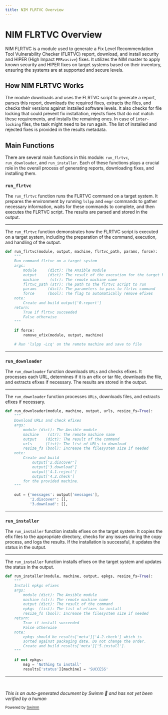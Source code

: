 ```yaml
---
title: NIM FLRTVC Overview
---
```

# NIM FLRTVC Overview

NIM FLRTVC is a module used to generate a Fix Level Recommendation Tool Vulnerability Checker (FLRTVC) report, download, and install security and HIPER (High Impact <SwmToken path="plugins/modules/nim_flrtvc.py" pos="21:27:27" line-data="- Use the NIM master to apply known security and HIPER (High Impact PERvasive) fixes on target">`PERvasive`</SwmToken>) fixes. It utilizes the NIM master to apply known security and HIPER fixes on target systems based on their inventory, ensuring the systems are at supported and secure levels.

## How NIM FLRTVC Works

The module downloads and uses the FLRTVC script to generate a report, parses this report, downloads the required fixes, extracts the files, and checks their versions against installed software levels. It also checks for file locking that could prevent fix installation, rejects fixes that do not match these requirements, and installs the remaining ones. In case of <SwmToken path="plugins/modules/nim_flrtvc.py" pos="27:8:10" line-data="- In case of inter-locking file(s) you might want run against the task.">`inter-locking`</SwmToken> files, the task might need to be run again. The list of installed and rejected fixes is provided in the results metadata.

## Main Functions

There are several main functions in this module: <SwmToken path="plugins/modules/nim_flrtvc.py" pos="1008:2:2" line-data="def run_flrtvc(module, output, machine, flrtvc_path, params, force):">`run_flrtvc`</SwmToken>, <SwmToken path="plugins/modules/nim_flrtvc.py" pos="1122:2:2" line-data="def run_downloader(module, machine, output, urls, resize_fs=True):">`run_downloader`</SwmToken>, and <SwmToken path="plugins/modules/nim_flrtvc.py" pos="1231:2:2" line-data="def run_installer(module, machine, output, epkgs, resize_fs=True):">`run_installer`</SwmToken>. Each of these functions plays a crucial role in the overall process of generating reports, downloading fixes, and installing them.

### <SwmToken path="plugins/modules/nim_flrtvc.py" pos="1008:2:2" line-data="def run_flrtvc(module, output, machine, flrtvc_path, params, force):">`run_flrtvc`</SwmToken>

The <SwmToken path="plugins/modules/nim_flrtvc.py" pos="1008:2:2" line-data="def run_flrtvc(module, output, machine, flrtvc_path, params, force):">`run_flrtvc`</SwmToken> function runs the FLRTVC command on a target system. It prepares the environment by running <SwmToken path="plugins/modules/nim_flrtvc.py" pos="1028:6:6" line-data="    # Run &#39;lslpp -Lcq&#39; on the remote machine and save to file">`lslpp`</SwmToken> and <SwmToken path="plugins/modules/nim_flrtvc.py" pos="527:15:15" line-data="            r&#39; for i in `/usr/sbin/emgr -P |/usr/bin/tail -n +4 |/usr/bin/awk \&#39;{print \$NF}\&#39;`;&#39;">`emgr`</SwmToken> commands to gather necessary information, waits for these commands to complete, and then executes the FLRTVC script. The results are parsed and stored in the output.

<SwmSnippet path="/plugins/modules/nim_flrtvc.py" line="1008">

---

The <SwmToken path="plugins/modules/nim_flrtvc.py" pos="1008:2:2" line-data="def run_flrtvc(module, output, machine, flrtvc_path, params, force):">`run_flrtvc`</SwmToken> function demonstrates how the FLRTVC script is executed on a target system, including the preparation of the command, execution, and handling of the output.

```python
def run_flrtvc(module, output, machine, flrtvc_path, params, force):
    """
    Run command flrtvc on a target system
    args:
        module     (dict): The Ansible module
        output     (dict): The result of the execution for the target host
        machine     (str): The remote machine name
        flrtvc_path (str): The path to the flrtvc script to run
        params     (dict): The parameters to pass to flrtvc command
        force      (bool): The flag to automatically remove efixes
    note:
        Create and build output['0.report']
    return:
        True if flrtvc succeeded
        False otherwise
    """

    if force:
        remove_efix(module, output, machine)

    # Run 'lslpp -Lcq' on the remote machine and save to file
```

---

</SwmSnippet>

### <SwmToken path="plugins/modules/nim_flrtvc.py" pos="1122:2:2" line-data="def run_downloader(module, machine, output, urls, resize_fs=True):">`run_downloader`</SwmToken>

The <SwmToken path="plugins/modules/nim_flrtvc.py" pos="1122:2:2" line-data="def run_downloader(module, machine, output, urls, resize_fs=True):">`run_downloader`</SwmToken> function downloads <SwmToken path="plugins/modules/nim_flrtvc.py" pos="1124:3:3" line-data="    Download URLs and check efixes">`URLs`</SwmToken> and checks efixes. It processes each URL, determines if it is an efix or tar file, downloads the file, and extracts efixes if necessary. The results are stored in the output.

<SwmSnippet path="/plugins/modules/nim_flrtvc.py" line="1122">

---

The <SwmToken path="plugins/modules/nim_flrtvc.py" pos="1122:2:2" line-data="def run_downloader(module, machine, output, urls, resize_fs=True):">`run_downloader`</SwmToken> function processes <SwmToken path="plugins/modules/nim_flrtvc.py" pos="1124:3:3" line-data="    Download URLs and check efixes">`URLs`</SwmToken>, downloads files, and extracts efixes if necessary.

```python
def run_downloader(module, machine, output, urls, resize_fs=True):
    """
    Download URLs and check efixes
    args:
        module (dict): The Ansible module
        machine    (str): The remote machine name
        output    (dict): The result of the command
        urls      (list): The list of URLs to download
        resize_fs (bool): Increase the filesystem size if needed
    note:
        Create and build
            output['2.discover']
            output['3.download']
            output['4.1.reject']
            output['4.2.check']
        for the provided machine.
    """

    out = {'messages': output['messages'],
           '2.discover': [],
           '3.download': [],
```

---

</SwmSnippet>

### <SwmToken path="plugins/modules/nim_flrtvc.py" pos="1231:2:2" line-data="def run_installer(module, machine, output, epkgs, resize_fs=True):">`run_installer`</SwmToken>

The <SwmToken path="plugins/modules/nim_flrtvc.py" pos="1231:2:2" line-data="def run_installer(module, machine, output, epkgs, resize_fs=True):">`run_installer`</SwmToken> function installs efixes on the target system. It copies the efix files to the appropriate directory, checks for any issues during the copy process, and logs the results. If the installation is successful, it updates the status in the output.

<SwmSnippet path="/plugins/modules/nim_flrtvc.py" line="1231">

---

The <SwmToken path="plugins/modules/nim_flrtvc.py" pos="1231:2:2" line-data="def run_installer(module, machine, output, epkgs, resize_fs=True):">`run_installer`</SwmToken> function installs efixes on the target system and updates the status in the output.

```python
def run_installer(module, machine, output, epkgs, resize_fs=True):
    """
    Install epkgs efixes
    args:
        module (dict): The Ansible module
        machine (str): The remote machine name
        output (dict): The result of the command
        epkgs  (list): The list of efixes to install
        resize_fs (bool): Increase the filesystem size if needed
    return:
        True if install succeeded
        False otherwise
    note:
        epkgs should be results['meta']['4.2.check'] which is
        sorted against packaging date. Do not change the order.
        Create and build results['meta']['5.install'].
    """

    if not epkgs:
        msg = 'Nothing to install'
        results['status'][machine] = 'SUCCESS'
```

---

</SwmSnippet>

&nbsp;

*This is an auto-generated document by Swimm 🌊 and has not yet been verified by a human*

<SwmMeta version="3.0.0" repo-id="Z2l0aHViJTNBJTNBYW5zaWJsZS1wb3dlci1haXglM0ElM0Fzd2ltbWlv" repo-name="ansible-power-aix"><sup>Powered by [Swimm](/)</sup></SwmMeta>
